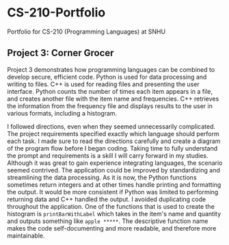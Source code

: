 # CS-210-Portfolio
Portfolio for CS-210 (Programming Languages) at SNHU

## Project 3: Corner Grocer

Project 3 demonstrates how programming languages can be combined to develop secure, efficient code. Python is used for data processing and writing to files. C++ is used for reading files and presenting the user interface. Python counts the number of times each item appears in a file, and creates another file with the item name and frequencies. C++ retrieves the information from the frequency file and displays results to the user in various formats, including a histogram.

I followed directions, even when they seemed unnecessarily complicated. The project requirements specified exactly which language should perform each task. I made sure to read the directions carefully and create a diagram of the program flow before I began coding. Taking time to fully understand the prompt and requirements is a skill I will carry forward in my studies. Although it was great to gain experience integrating languages, the scenario seemed contrived. The application could be improved by standardizing and streamlining the data processing. As it is now, the Python functions sometimes return integers and at other times handle printing and formatting the output. It would be more consistent if Python was limited to performing returning data and C++ handled the output. I avoided duplicating code throughout the application. One of the functions that is used to create the histogram is `printBarWithLabel` which takes in the item's name and quantity and outputs something like `apple *****`. The descriptive function name makes the code self-documenting and more readable, and therefore more maintainable. 
